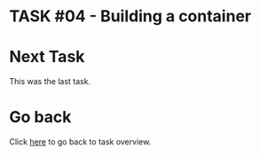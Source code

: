 # TASK #04 - Building a container

# Next Task

This was the last task.

# Go back

Click [here](../README.md) to go back to task overview.
